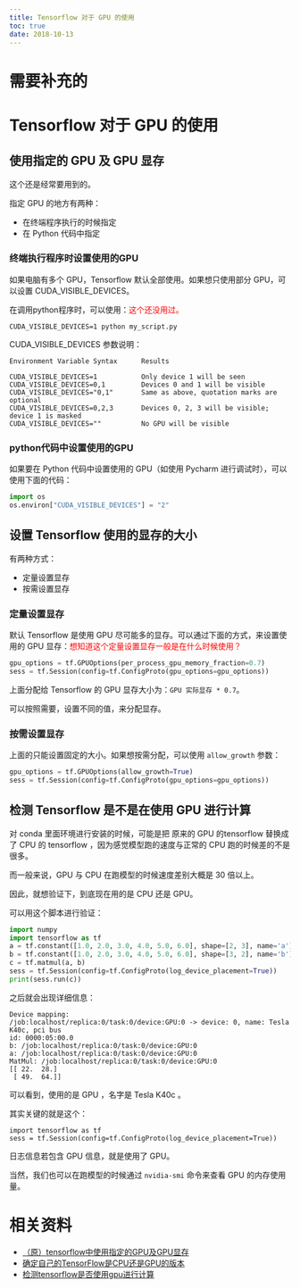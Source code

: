 ```yaml
---
title: Tensorflow 对于 GPU 的使用
toc: true
date: 2018-10-13
---
```

# 需要补充的

# Tensorflow 对于 GPU 的使用

## 使用指定的 GPU 及 GPU 显存

这个还是经常要用到的。

指定 GPU 的地方有两种：

- 在终端程序执行的时候指定
- 在 Python 代码中指定

### 终端执行程序时设置使用的GPU

如果电脑有多个 GPU，Tensorflow 默认全部使用。如果想只使用部分 GPU，可以设置 CUDA_VISIBLE_DEVICES。


在调用python程序时，可以使用：<span style="color:red;">这个还没用过。</span>

```
CUDA_VISIBLE_DEVICES=1 python my_script.py
```


CUDA_VISIBLE_DEVICES 参数说明：

```
Environment Variable Syntax      Results

CUDA_VISIBLE_DEVICES=1           Only device 1 will be seen
CUDA_VISIBLE_DEVICES=0,1         Devices 0 and 1 will be visible
CUDA_VISIBLE_DEVICES="0,1"       Same as above, quotation marks are optional
CUDA_VISIBLE_DEVICES=0,2,3       Devices 0, 2, 3 will be visible; device 1 is masked
CUDA_VISIBLE_DEVICES=""          No GPU will be visible
```

### python代码中设置使用的GPU

如果要在 Python 代码中设置使用的 GPU（如使用 Pycharm 进行调试时），可以使用下面的代码：

```python
import os
os.environ["CUDA_VISIBLE_DEVICES"] = "2"
```





## 设置 Tensorflow 使用的显存的大小

有两种方式：

- 定量设置显存
- 按需设置显存


### 定量设置显存

默认 Tensorflow 是使用 GPU 尽可能多的显存。可以通过下面的方式，来设置使用的 GPU 显存：<span style="color:red;">想知道这个定量设置显存一般是在什么时候使用？</span>

```python
gpu_options = tf.GPUOptions(per_process_gpu_memory_fraction=0.7)
sess = tf.Session(config=tf.ConfigProto(gpu_options=gpu_options))
```

上面分配给 Tensorflow 的 GPU 显存大小为：`GPU 实际显存 * 0.7`。

可以按照需要，设置不同的值，来分配显存。


### 按需设置显存

上面的只能设置固定的大小。如果想按需分配，可以使用 `allow_growth` 参数：

```python
gpu_options = tf.GPUOptions(allow_growth=True)
sess = tf.Session(config=tf.ConfigProto(gpu_options=gpu_options))
```




## 检测 Tensorflow 是不是在使用 GPU 进行计算

对 conda 里面环境进行安装的时候，可能是把 原来的 GPU 的tensorflow 替换成了 CPU 的 tensorflow ，因为感觉模型跑的速度与正常的 CPU 跑的时候差的不是很多。

而一般来说，GPU 与 CPU 在跑模型的时候速度差别大概是 30 倍以上。

因此，就想验证下，到底现在用的是 CPU 还是 GPU。

可以用这个脚本进行验证：



```python
import numpy
import tensorflow as tf
a = tf.constant([1.0, 2.0, 3.0, 4.0, 5.0, 6.0], shape=[2, 3], name='a')
b = tf.constant([1.0, 2.0, 3.0, 4.0, 5.0, 6.0], shape=[3, 2], name='b')
c = tf.matmul(a, b)
sess = tf.Session(config=tf.ConfigProto(log_device_placement=True))
print(sess.run(c))
```

之后就会出现详细信息：

```
Device mapping:
/job:localhost/replica:0/task:0/device:GPU:0 -> device: 0, name: Tesla K40c, pci bus
id: 0000:05:00.0
b: /job:localhost/replica:0/task:0/device:GPU:0
a: /job:localhost/replica:0/task:0/device:GPU:0
MatMul: /job:localhost/replica:0/task:0/device:GPU:0
[[ 22.  28.]
 [ 49.  64.]]
```

可以看到，使用的是 GPU ，名字是 Tesla K40c 。

其实关键的就是这个：

```
import tensorflow as tf
sess = tf.Session(config=tf.ConfigProto(log_device_placement=True))
```


日志信息若包含 GPU 信息，就是使用了 GPU。

当然，我们也可以在跑模型的时候通过 `nvidia-smi` 命令来查看 GPU 的内存使用量。





# 相关资料

- [（原）tensorflow中使用指定的GPU及GPU显存](https://www.cnblogs.com/darkknightzh/p/6591923.html)
- [确定自己的TensorFlow是CPU还是GPU的版本](https://blog.csdn.net/Zlase/article/details/79261348)
- [检测tensorflow是否使用gpu进行计算](https://blog.csdn.net/castle_cc/article/details/78389082)
